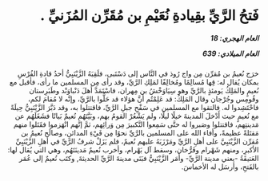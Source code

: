 <h1 dir="rtl">فَتحُ الرَّيِّ بقِيادةِ نُعَيْمِ بن مُقَرِّن المُزَنيِّ .</h1>

<h5 dir="rtl">العام الهجري:  18

العام الميلادي: 639

</h5>

<p dir="rtl">خرَج نُعيمُ بن مُقرِّن مِن واج رُوذ في النَّاس إلى دَسْتَبى، فلَقِيَهُ الزَّيْنَبِيُّ أحدُ قادةِ الفُرْسِ بمكان يُقال له: قِها مُسالِمًا ومُخالِفًا لمَلِكِ الرَّيِّ، وقد رأى مِن المسلمين ما رأى، فأقبل مع نُعيمٍ والمَلِكُ يَومئذٍ بالرَّيِّ وهو سِيَاوَخْشُ بن مِهران، فاسْتَمَدَّ أهلَ دَنْباوَنْد وطَبَرِستان وقُومِس وجُرْجان وقال المَلِكُ: قد عَلِمْتُم أنَّ هؤلاء قد حَلُّوا بالرَّيِّ، وإنَّه لا مُقامَ لكم، فاحْتَشِدوا له. فالتقوا مع المسلمين في سَفْحِ جبلِ الرَّيِّ، فاقتتلوا به، وقد دَبَّرَ الزَّيْنَبِيُّ حِيلَةً مع نُعيمٍ حيث أَدْخلَ المدينةَ خيلًا ليلًا، ولم يَشْعُرْ القومُ بهم، وبَيَّتَهُم نُعيمٌ بَياتًا فشَغَلَهُم عن مَدينتِهم، فاقتتلوا وصَبروا له حتَّى سَمِعوا التَّكبيرَ مِن وَرائِهم، ثمَّ إنَّهم انْهَزموا فقَتَلوا منهم مَقتَلةً عظيمةً، وأفاء الله على المسلمين بالرَّيِّ نحوًا مِن فَيْءِ المدائنِ، وصالَح نُعيمُ بن مُقرِّن الزَّيْنَبِيَّ على أهلِ الرَّيِّ ومَرْزَبَهُ عليهم نُعيمٌ، فلم يَزَلْ شرفُ الرَّيِّ في أهلِ الزَّيْنَبِيِّ الأكبرِ، ومنهم شَهْرام وفَرُّخان، وسقط آل بَهْرام، وأخرب نُعيمٌ مَدينَتَهُم، وهي التي يُقال لها: العَتيقَةُ -يعني مدينة الرَّيِّ- وأَمَر الزَّيْنَبِيُّ فبَنَى مدينةَ الرَّيِّ الحديثةَ, وكتَب نُعيمٌ إلى عُمَر بالفَتحِ، وأرسَل له الأخماسَ.</p></br>
